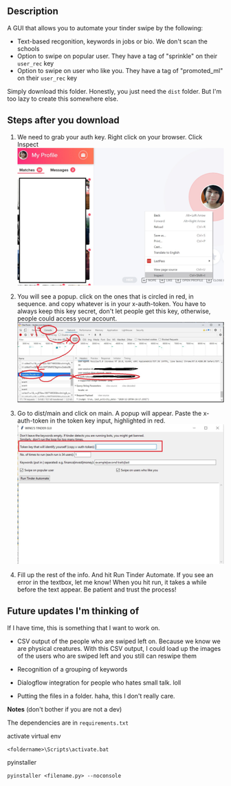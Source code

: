 ## Description

A GUI that allows you to automate your tinder swipe by the following:

- Text-based recgonition, keywords in jobs or bio. We don't scan the schools
- Option to swipe on popular user. They have a tag of "sprinkle" on their `user_rec` key
- Option to swipe on user who like you. They have a tag of "promoted_ml" on their `user_rec` key

Simply download this folder. Honestly, you just need the `dist` folder. But I'm too lazy to create this somewhere else.

## Steps after you download

1. We need to grab your auth key. Right click on your browser. Click Inspect
   ![inspect](inspect.jpg)

2. You will see a popup. click on the ones that is circled in red, in sequence. and copy whatever is in your x-auth-token. You have to always keep this key secret, don't let people get this key, otherwise, people could access your account.
   ![inspect-console](inspect_console.jpg)

3. Go to dist/main and click on main. A popup will appear. Paste the x-auth-token in the token key input, highlighted in red.
   ![my-gui](tinder_gui.jpg)

4. Fill up the rest of the info. And hit Run Tinder Automate. If you see an error in the textbox, let me know! When you hit run, it takes a while before the text appear. Be patient and trust the process!

## Future updates I'm thinking of

If I have time, this is something that I want to work on.

- CSV output of the people who are swiped left on. Because we know we are physical creatures. With this CSV output, I could load up the images of the users who are swiped left and you still can reswipe them

- Recognition of a grouping of keywords

- Dialogflow integration for people who hates small talk. loll

- Putting the files in a folder. haha, this I don't really care.

**Notes**
(don't bother if you are not a dev)

The dependencies are in `requirements.txt`

activate virtual env

```
<foldername>\Scripts\activate.bat
```

pyinstaller

```
pyinstaller <filename.py> --noconsole
```
